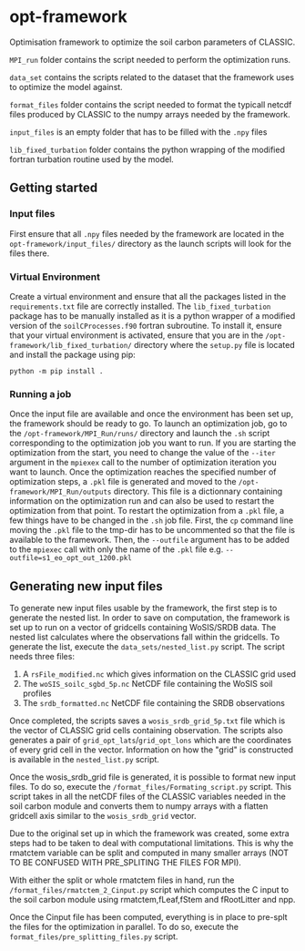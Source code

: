 # opt-framework
Optimisation framework to optimize the soil carbon parameters of CLASSIC.

`MPI_run` folder contains the script needed to perform the optimization runs.

`data_set` contains the scripts related to the dataset that the framework uses to optimize the model against.

`format_files` folder contains the script needed to format the typicall netcdf files produced by CLASSIC to the numpy arrays needed by the framework.

`input_files` is an empty folder that has to be filled with the `.npy` files

`lib_fixed_turbation` folder contains the python wrapping of the modified fortran turbation routine used by the model.

## Getting started

### Input files
First ensure that all `.npy` files needed by the framework are located in the `opt-framework/input_files/` directory as the launch scripts will look for the files there.


### Virtual Environment
Create a virtual environment and ensure that all the packages listed in the `requirements.txt` file are correctly installed. The `lib_fixed_turbation` package has to be manually installed as it is a python wrapper of a modified version of the `soilCProcesses.f90` fortran subroutine. To install it, ensure that your virtual environment is activated, ensure that you are in the `/opt-framework/lib_fixed_turbation/` directory where the `setup.py` file is located and install the package using pip:


    python -m pip install .

### Running a job
Once the input file are available and once the environment has been set up, the framework should be ready to go. To launch an optimization job, go to the `/opt-framework/MPI_Run/runs/` directory and launch the `.sh` script corresponding to the optimization job you want to run. If you are starting the optimization from the start, you need to change the value of the `--iter` argument in the `mpiexex` call to the number of optimization iteration you want to launch. Once the optimization reaches the specified number of optimization steps, a `.pkl` file is generated and moved to the `/opt-framework/MPI_Run/outputs` directory. This file is a dictionnary containing information on the optimization run and can also be used to restart the optimization from that point. To restart the optimization from a `.pkl` file, a few things have to be changed in the `.sh` job file. First, the `cp` command line moving the `.pkl` file to the tmp-dir has to be uncommented so that the file is available to the framework. Then, the `--outfile` argument has to be added to the `mpiexec` call with only the name of the `.pkl` file e.g. `--outfile=s1_eo_opt_out_1200.pkl`

## Generating new input files
To generate new input files usable by the framework, the first step is to generate the nested list. In order to save on computation, the framework is set up to run on a vector of gridcells containing WoSIS/SRDB data. The nested list calculates where the observations fall within the gridcells.
To generate the list, execute the `data_sets/nested_list.py` script. The script needs three files:
1. A `rsFile_modified.nc` which gives information on the CLASSIC grid used
2. The `woSIS_soilc_sgbd_5p.nc` NetCDF file containing the WoSIS soil profiles
3. The `srdb_formatted.nc` NetCDF file containing the SRDB observations

Once completed, the scripts saves a `wosis_srdb_grid_5p.txt` file which is the vector of CLASSIC grid cells containing observation. The scripts also generates a pair of `grid_opt_lats`/`grid_opt_lons` which are the coordinates of every grid cell in the vector. Information on how the "grid" is constructed is available in the `nested_list.py` script.

Once the wosis_srdb_grid file is generated, it is possible to format new input files. To do so, execute the `/format_files/Formating_script.py` script.
This script takes in all the netCDF files of the CLASSIC variables needed in the soil carbon module and converts them to numpy arrays with a flatten gridcell axis similar to the `wosis_srdb_grid` vector.

Due to the original set up in which the framework was created, some extra steps had to be taken to deal with computational limitations. This is why the rmatctem variable can be split and computed in many smaller arrays (NOT TO BE CONFUSED WITH PRE_SPLITING THE FILES FOR MPI).

With either the split or whole rmatctem files in hand, run the `/format_files/rmatctem_2_Cinput.py` script which computes the C input to the soil carbon module using rmatctem,fLeaf,fStem and fRootLitter and npp.

Once the Cinput file has been computed, everything is in place to pre-splt the files for the optimization in parallel. To do so, execute the `format_files/pre_splitting_files.py` script.